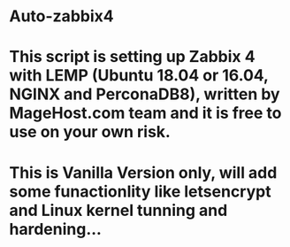 # Auto-zabbix4
# This script is setting up Zabbix 4 with LEMP (Ubuntu 18.04 or 16.04, NGINX and PerconaDB8), written by MageHost.com team and it is free to use on your own risk.

# This is Vanilla Version only, will add some funactionlity like letsencrypt and Linux kernel tunning and hardening...
